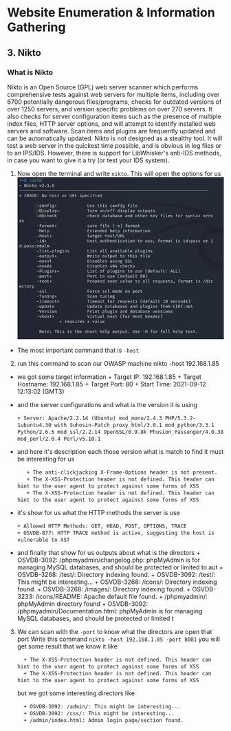 # Website Enumeration & Information Gathering

## 3. Nikto

### What is Nikto

Nikto is an Open Source (GPL) web server scanner which performs comprehensive tests against web servers for multiple items, including over 6700 potentially dangerous files/programs, checks for outdated versions of over 1250 servers, and version specific problems on over 270 servers. It also checks for server configuration items such as the presence of multiple index files, HTTP server options, and will attempt to identify installed web servers and software. Scan items and plugins are frequently updated and can be automatically updated.
Nikto is not designed as a stealthy tool. It will test a web server in the quickest time possible, and is obvious in log files or to an IPS/IDS. However, there is support for LibWhisker's anti-IDS methods, in case you want to give it a try (or test your IDS system).

1. Now open the terminal and write `nikto`.
   This will open the options for us
   ![nikto](./img/nikto-1.png)

- The most important command that is `-host`

2. run this command to scan our OWASP machine
   nikto -host 192.168.1.85

- we got some target information 
      + Target IP: 192.168.1.85 + Target Hostname: 192.168.1.85 
      + Target Port: 80 + Start Time: 2021-09-12 12:13:02 (GMT3)

- and the server configurations and what is the version it is using 

      + Server: Apache/2.2.14 (Ubuntu) mod_mono/2.4.3 PHP/5.3.2-1ubuntu4.30 with Suhosin-Patch proxy_html/3.0.1 mod_python/3.3.1 Python/2.6.5 mod_ssl/2.2.14 OpenSSL/0.9.8k Phusion_Passenger/4.0.38 mod_perl/2.0.4 Perl/v5.10.1

- and here it's description each those version what is match to find it must be interesting for us 

         + The anti-clickjacking X-Frame-Options header is not present. 
         + The X-XSS-Protection header is not defined. This header can hint to the user agent to protect against some forms of XSS 
         + The X-XSS-Protection header is not defined. This header can hint to the user agent to protect against some forms of XSS

- it's show for us what the HTTP methods the server is use 

      + Allowed HTTP Methods: GET, HEAD, POST, OPTIONS, TRACE 
      + OSVDB-877: HTTP TRACE method is active, suggesting the host is vulnerable to XST

- and finally that show for us outputs about what is the directors 
      + OSVDB-3092: /phpmyadmin/changelog.php: phpMyAdmin is for managing MySQL databases, and should be protected or limited to aut 
      + OSVDB-3268: /test/: Directory indexing found. 
      + OSVDB-3092: /test/: This might be interesting... 
      + OSVDB-3268: /icons/: Directory indexing found. 
      + OSVDB-3268: /images/: Directory indexing found. 
      + OSVDB-3233: /icons/README: Apache default file found. 
      + /phpmyadmin/: phpMyAdmin directory found 
      + OSVDB-3092: /phpmyadmin/Documentation.html: phpMyAdmin is for managing MySQL databases, and should be protected or limited t

3. We can scan with the `-port` to know what the directors are open that port
   Write this command `nikto -host 192.168.1.85 -port 8081`
   you will get some result that we know it like 

         + The X-XSS-Protection header is not defined. This header can hint to the user agent to protect against some forms of XSS 
         + The X-XSS-Protection header is not defined. This header can hint to the user agent to protect against some forms of XSS

   but we got some interesting directors like 

         + OSVDB-3092: /admin/: This might be interesting... 
         + OSVDB-3092: /css/: This might be interesting... 
         + /admin/index.html: Admin login page/section found.
